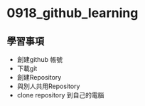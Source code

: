# 0918_github_learning
## 學習事項
* 創建github 帳號
* 下載git
* 創建Repository
* 與別人共用Repository
* clone repository 到自己的電腦
